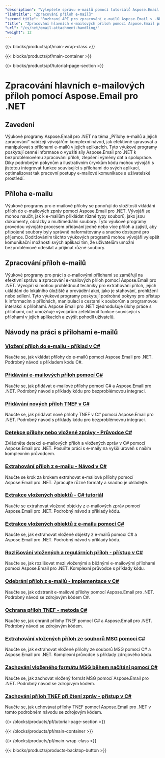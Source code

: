 ```yaml
---
"description": "Vylepšete správu e-mailů pomocí tutoriálů Aspose.Email pro .NET. Naučte se efektivní zpracování, analýzu a poznatky založené na datech. K dispozici je podrobný návod."
"linktitle": "Zpracování příloh e-mailů"
"second_title": "Rozhraní API pro zpracování e-mailů Aspose.Email v .NET"
"title": "Zpracování hlavních e-mailových příloh pomocí Aspose.Email pro .NET"
"url": "/cs/net/email-attachment-handling/"
"weight": 12
---
```


{{< blocks/products/pf/main-wrap-class >}}

{{< blocks/products/pf/main-container >}}

{{< blocks/products/pf/tutorial-page-section >}}

# Zpracování hlavních e-mailových příloh pomocí Aspose.Email pro .NET

## Zavedení

Výukové programy Aspose.Email pro .NET na téma „Přílohy e-mailů a jejich zpracování“ nabízejí vývojářům komplexní návod, jak efektivně spravovat a manipulovat s přílohami e-mailů v jejich aplikacích. Tyto výukové programy poskytují cenné informace o využití síly Aspose.Email pro .NET k bezproblémovému zpracování příloh, zlepšení výměny dat a spolupráce. Díky podrobným pokynům a ilustrativním úryvkům kódu mohou vývojáři s jistotou integrovat funkce související s přílohami do svých aplikací, optimalizovat tak pracovní postupy e-mailové komunikace a uživatelské prostředí.

## Příloha e-mailu

Výukové programy pro e-mailové přílohy se ponořují do složitostí vkládání příloh do e-mailových zpráv pomocí Aspose.Email pro .NET. Vývojáři se mohou naučit, jak k e-mailům přikládat různé typy souborů, jako jsou dokumenty, obrázky a multimediální soubory. Tyto výukové programy provedou vývojáře procesem přidávání jedné nebo více příloh a zajistí, aby připojené soubory byly správně naformátovány a snadno dostupné pro příjemce. Dodržováním těchto výukových programů mohou vývojáři vylepšit komunikační možnosti svých aplikací tím, že uživatelům umožní bezproblémově odesílat a přijímat různé soubory.

## Zpracování příloh e-mailů

Výukové programy pro práci s e-mailovými přílohami se zaměřují na efektivní správu a zpracování e-mailových příloh pomocí Aspose.Email pro .NET. Vývojáři si mohou prohlédnout techniky pro extrahování příloh, jejich ukládání do lokálního úložiště a provádění akcí, jako je stahování, prohlížení nebo sdílení. Tyto výukové programy poskytují podrobné pokyny pro přístup k informacím o přílohách, manipulaci s cestami k souborům a programovou interakci s přílohami. Aspose.Email pro .NET zjednodušuje úlohy práce s přílohami, což umožňuje vývojářům zefektivnit funkce související s přílohami v jejich aplikacích a zvýšit pohodlí uživatelů.

## Návody na práci s přílohami e-mailů
### [Vložení příloh do e-mailu - příklad v C#](./including-attachments-in-email-csharp-example/)
Naučte se, jak vkládat přílohy do e-mailů pomocí Aspose.Email pro .NET. Podrobný návod s příkladem kódu C#.
### [Přidávání e-mailových příloh pomocí C#](./adding-email-attachments-using-csharp/)
Naučte se, jak přidávat e-mailové přílohy pomocí C# a Aspose.Email pro .NET. Podrobný návod s příklady kódu pro bezproblémovou integraci.
### [Přidávání nových příloh TNEF v C#](./adding-new-tnef-attachments-in-csharp/)
Naučte se, jak přidávat nové přílohy TNEF v C# pomocí Aspose.Email pro .NET. Podrobný návod s příklady kódu pro bezproblémovou integraci.
### [Detekce přílohy nebo vložené zprávy - Průvodce C#](./detecting-attachment-or-embedded-message-csharp-guide/)
Zvládněte detekci e-mailových příloh a vložených zpráv v C# pomocí Aspose.Email pro .NET. Posuňte práci s e-maily na vyšší úroveň s naším komplexním průvodcem.
### [Extrahování příloh z e-mailu - Návod v C#](./extracting-attachments-from-email-csharp-walkthrough/)
Naučte se krok za krokem extrahovat e-mailové přílohy pomocí Aspose.Email pro .NET. Zpracujte různé formáty a snadno je ukládejte.
### [Extrakce vložených objektů - C# tutoriál](./extracting-embedded-objects-csharp-tutorial/)
Naučte se extrahovat vložené objekty z e-mailových zpráv pomocí Aspose.Email pro .NET. Podrobný návod s příklady kódu.
### [Extrakce vložených objektů z e-mailu pomocí C#](./extracting-embedded-objects-from-email-with-csharp/)
Naučte se, jak extrahovat vložené objekty z e-mailů pomocí C# a Aspose.Email pro .NET. Podrobný návod s příklady kódu.
### [Rozlišování vložených a regulárních příloh - přístup v C#](./differentiating-inline-and-regular-attachments-csharp-approach/)
Naučte se, jak rozlišovat mezi vloženými a běžnými e-mailovými přílohami pomocí Aspose.Email pro .NET. Komplexní průvodce s příklady kódu.
### [Odebrání příloh z e-mailů - implementace v C#](./removing-attachments-from-emails-csharp-implementation/)
Naučte se, jak odstranit e-mailové přílohy pomocí Aspose.Email pro .NET. Podrobný návod se zdrojovým kódem C#.
### [Ochrana příloh TNEF - metoda C#](./safeguarding-tnef-attachments-csharp-method/)
Naučte se, jak chránit přílohy TNEF pomocí C# a Aspose.Email pro .NET. Podrobný návod se zdrojovým kódem.
### [Extrahování vložených příloh ze souborů MSG pomocí C#](./extracting-embedded-attachments-from-msg-files-using-csharp/)
Naučte se, jak extrahovat vložené přílohy ze souborů MSG pomocí C# a Aspose.Email pro .NET. Komplexní průvodce s příklady zdrojového kódu.
### [Zachování vloženého formátu MSG během načítání pomocí C#](./preserving-embedded-msg-format-during-load-with-csharp/)
Naučte se, jak zachovat vložený formát MSG pomocí Aspose.Email pro .NET. Podrobný návod se zdrojovým kódem.
### [Zachování příloh TNEF při čtení zpráv - přístup v C#](./preserving-tnef-attachments-when-reading-messages-csharp-approach/)
Naučte se, jak uchovávat přílohy TNEF pomocí Aspose.Email pro .NET v tomto podrobném návodu se zdrojovým kódem.


{{< /blocks/products/pf/tutorial-page-section >}}

{{< /blocks/products/pf/main-container >}}

{{< /blocks/products/pf/main-wrap-class >}}

{{< blocks/products/products-backtop-button >}}
